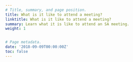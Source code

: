 ```yaml
---
# Title, summary, and page position.
title: What is it like to attend a meeting?
linktitle: What is it like to attend a meeting?
summary: Learn what it is like to attend an SA meeting.
weight: 1


# Page metadata.
date: '2018-09-09T00:00:00Z'
toc: false
---
```

